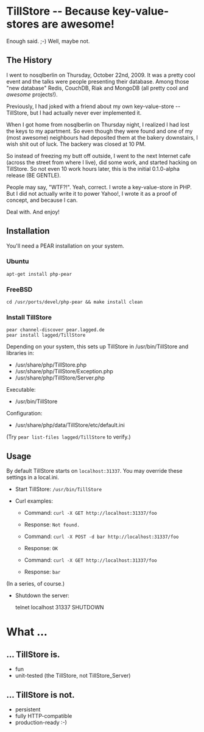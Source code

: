 # TillStore -- Because key-value-stores are awesome!

Enough said. ;-) Well, maybe not.

## The History

I went to nosqlberlin on Thursday, October 22nd, 2009. It was a pretty cool event and
the talks were people presenting their database. Among those "new database" Redis,
CouchDB, Riak and MongoDB (all pretty cool and _awesome_ projects!).

Previously, I had joked with a friend about my own key-value-store -- TillStore, but
I had actually never ever implemented it.

When I got home from nosqlberlin on Thursday night, I realized I had lost the keys to
my apartment. So even though they were found and one of my (most awesome) neighbours
had deposited them at the bakery downstairs, I wish shit out of luck. The backery was
closed at 10 PM.

So instead of freezing my butt off outside, I went to the next Internet cafe (across
the street from where I live), did some work, and started hacking on TillStore. So
not even 10 work hours later, this is the initial 0.1.0-alpha release (BE GENTLE).

People may say, "WTF?!". Yeah, correct. I wrote a key-value-store in PHP. But I did
not actually write it to power Yahoo!, I wrote it as a proof of concept, and because
I can.

Deal with. And enjoy!

## Installation

You'll need a PEAR installation on your system.

### Ubuntu

    apt-get install php-pear

### FreeBSD

    cd /usr/ports/devel/php-pear && make install clean

### Install TillStore

    pear channel-discover pear.lagged.de
    pear install lagged/TillStore

Depending on your system, this sets up TillStore in /usr/bin/TillStore and libraries in:

 * /usr/share/php/TillStore.php
 * /usr/share/php/TillStore/Exception.php
 * /usr/share/php/TillStore/Server.php

Executable:
 
 * /usr/bin/TillStore

Configuration:

 * /usr/share/php/data/TillStore/etc/default.ini

(Try `pear list-files lagged/TillStore` to verify.)

## Usage

By default TillStore starts on `localhost:31337`. You may override these settings in a local.ini.

 * Start TillStore: `/usr/bin/TillStore`
 * Curl examples:

    * Command: `curl -X GET http://localhost:31337/foo`
    * Response: `Not found.`

    * Command: `curl -X POST -d bar http://localhost:31337/foo`
    * Response: `OK`

    * Command: `curl -X GET http://localhost:31337/foo`
    * Response: `bar`

 (In a series, of course.)

 * Shutdown the server:

    telnet localhost 31337
    SHUTDOWN

# What ...

## ... TillStore is.

 * fun
 * unit-tested (the TillStore, not TillStore_Server)

## ... TillStore is not.

 * persistent
 * fully HTTP-compatible
 * production-ready :-)
